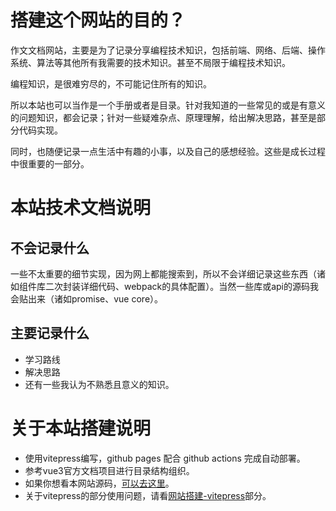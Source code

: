 # 搭建这个网站的目的？
作文文档网站，主要是为了记录分享编程技术知识，包括前端、网络、后端、操作系统、算法等其他所有我需要的技术知识。甚至不局限于编程技术知识。

编程知识，是很难穷尽的，不可能记住所有的知识。

所以本站也可以当作是一个手册或者是目录。针对我知道的一些常见的或是有意义的问题知识，都会记录；针对一些疑难杂点、原理理解，给出解决思路，甚至是部分代码实现。

同时，也随便记录一点生活中有趣的小事，以及自己的感想经验。这些是成长过程中很重要的一部分。

# 本站技术文档说明
## 不会记录什么
一些不太重要的细节实现，因为网上都能搜索到，所以不会详细记录这些东西（诸如组件库二次封装详细代码、webpack的具体配置）。当然一些库或api的源码我会贴出来（诸如promise、vue core）。

## 主要记录什么
- 学习路线
- 解决思路
- 还有一些我认为不熟悉且意义的知识。


# 关于本站搭建说明
- 使用vitepress编写，github pages 配合 github actions 完成自动部署。
- 参考vue3官方文档项目进行目录结构组织。
- 如果你想看本网站源码，[可以去这里](https://github.com/jyj1202/docs)。
- 关于vitepress的部分使用问题，请看[网站搭建-vitepress](../site-setup/vitepress/questions.md)部分。
